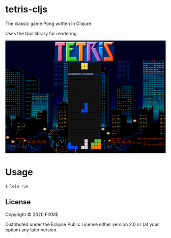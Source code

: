 # tetris-cljs

The classic game Pong written in Clojure.

Uses the Quil library for rendering.

![Alt text](./screenshot.png?raw=true "Title")

# Usage


    $ lein run
    
## License

Copyright © 2020 FIXME

Distributed under the Eclipse Public License either version 2.0 or (at
your option) any later version.
